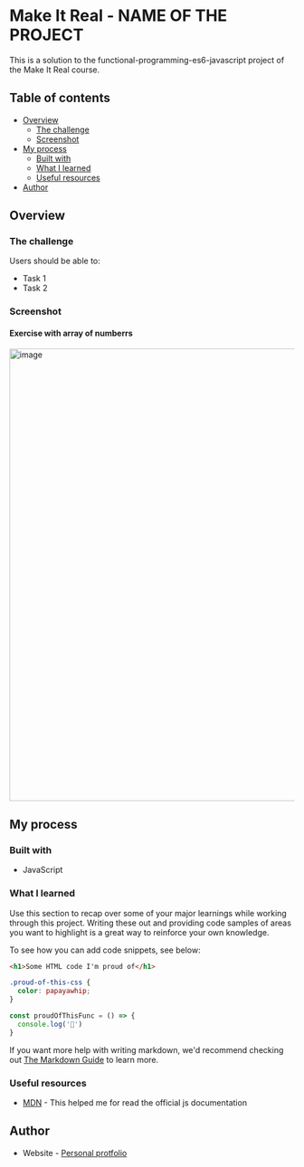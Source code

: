 # Make It Real - NAME OF THE PROJECT

This is a solution to the functional-programming-es6-javascript project of the Make It Real course.

## Table of contents

- [Overview](#overview)
  - [The challenge](#the-challenge)
  - [Screenshot](#screenshot)
- [My process](#my-process)
  - [Built with](#built-with)
  - [What I learned](#what-i-learned)
  - [Useful resources](#useful-resources)
- [Author](#author)


## Overview

### The challenge

Users should be able to:

- Task 1
- Task 2

### Screenshot
#### Exercise with array of numberrs
<img width="800" alt="image" src="https://github.com/Camilo-Suarez98/functional-programming-es6-javascript/assets/68169750/3bd644bd-2476-4ac3-98ec-b20812b2c4c0">


## My process

### Built with

- JavaScript

### What I learned

Use this section to recap over some of your major learnings while working through this project. Writing these out and providing code samples of areas you want to highlight is a great way to reinforce your own knowledge.

To see how you can add code snippets, see below:

```html
<h1>Some HTML code I'm proud of</h1>
```
```css
.proud-of-this-css {
  color: papayawhip;
}
```
```js
const proudOfThisFunc = () => {
  console.log('🎉')
}
```

If you want more help with writing markdown, we'd recommend checking out [The Markdown Guide](https://www.markdownguide.org/) to learn more.

### Useful resources

- [MDN](https://developer.mozilla.org/en-US/) - This helped me for read the official js documentation

## Author

- Website - [Personal protfolio](https://camilo-suarez98-github-io.vercel.app/)
